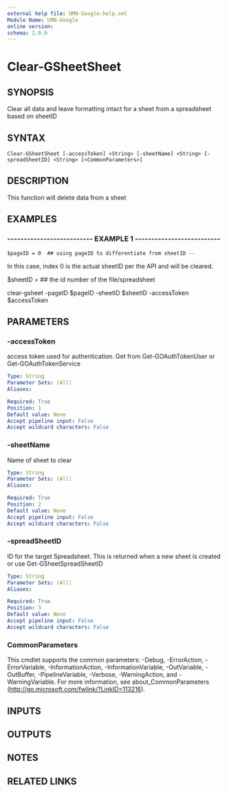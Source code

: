 ```yaml
---
external help file: UMN-Google-help.xml
Module Name: UMN-Google
online version: 
schema: 2.0.0
---
```


# Clear-GSheetSheet

## SYNOPSIS
Clear all data and leave formatting intact for a sheet from a spreadsheet based on sheetID

## SYNTAX

```
Clear-GSheetSheet [-accessToken] <String> [-sheetName] <String> [-spreadSheetID] <String> [<CommonParameters>]
```

## DESCRIPTION
This function will delete data from a sheet

## EXAMPLES

### -------------------------- EXAMPLE 1 --------------------------
```
$pageID = 0  ## using pageID to differentiate from sheetID --
```

In this case, index 0 is the actual sheetID per the API and will be cleared.

$sheetID = ## the id number of the file/spreadsheet

clear-gsheet -pageID $pageID -sheetID $sheetID -accessToken $accessToken

## PARAMETERS

### -accessToken
access token used for authentication. 
Get from Get-GOAuthTokenUser or Get-GOAuthTokenService

```yaml
Type: String
Parameter Sets: (All)
Aliases: 

Required: True
Position: 1
Default value: None
Accept pipeline input: False
Accept wildcard characters: False
```

### -sheetName
Name of sheet to clear

```yaml
Type: String
Parameter Sets: (All)
Aliases: 

Required: True
Position: 2
Default value: None
Accept pipeline input: False
Accept wildcard characters: False
```

### -spreadSheetID
ID for the target Spreadsheet. 
This is returned when a new sheet is created or use Get-GSheetSpreadSheetID

```yaml
Type: String
Parameter Sets: (All)
Aliases: 

Required: True
Position: 3
Default value: None
Accept pipeline input: False
Accept wildcard characters: False
```

### CommonParameters
This cmdlet supports the common parameters: -Debug, -ErrorAction, -ErrorVariable, -InformationAction, -InformationVariable, -OutVariable, -OutBuffer, -PipelineVariable, -Verbose, -WarningAction, and -WarningVariable. For more information, see about_CommonParameters (http://go.microsoft.com/fwlink/?LinkID=113216).

## INPUTS

## OUTPUTS

## NOTES

## RELATED LINKS

